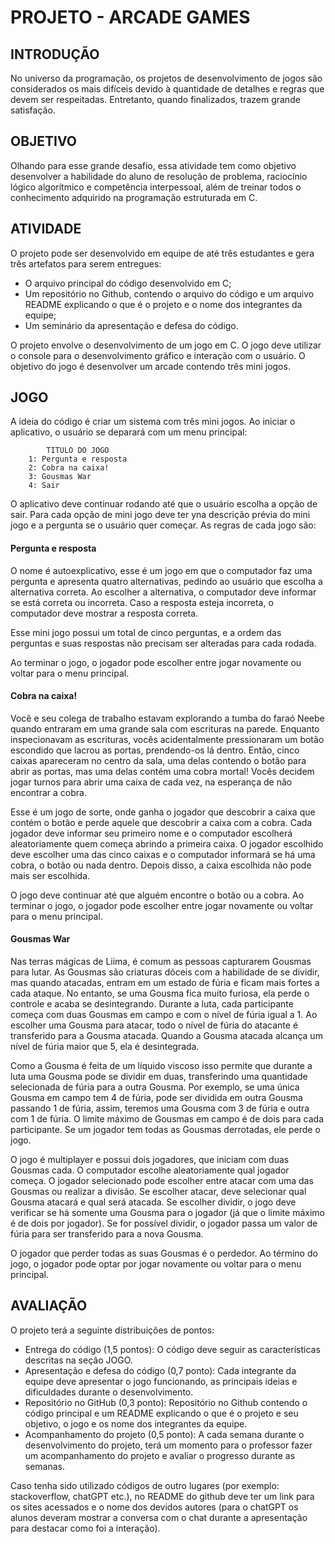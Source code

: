 # PROJETO - ARCADE GAMES

## INTRODUÇÃO   
   No universo da programação, os projetos de desenvolvimento de jogos são considerados os mais difíceis devido à quantidade de detalhes e regras que devem ser respeitadas. Entretanto, quando finalizados, trazem grande satisfação.

## OBJETIVO
   Olhando para esse grande desafio, essa atividade tem como objetivo desenvolver a habilidade do aluno de resolução de problema, raciocínio lógico algorítmico e competência interpessoal, além de treinar todos o conhecimento adquirido na programação estruturada em C.

## ATIVIDADE
   O projeto pode ser desenvolvido em equipe de até três estudantes e gera três artefatos para serem entregues:

   * O arquivo principal do código desenvolvido em C;
   * Um repositório no Github, contendo o arquivo do código e um arquivo README explicando o que é o projeto e o nome dos integrantes da equipe;
   * Um seminário da apresentação e defesa do código.

   O projeto envolve o desenvolvimento de um jogo em C. O jogo deve utilizar o console para o desenvolvimento gráfico e interação com o usuário. O objetivo do jogo é desenvolver um arcade contendo três mini jogos.

## JOGO
   A ideia do código é criar um sistema com três mini jogos. Ao iniciar o aplicativo, o usuário se deparará com um menu principal:

   ```
           TITULO DO JOGO
       1: Pergunta e resposta
       2: Cobra na caixa!
       3: Gousmas War
       4: Sair
   ```

   O aplicativo deve continuar rodando até que o usuário escolha a opção de sair. Para cada opção de mini jogo deve ter yna descrição prévia do mini jogo e a pergunta se o usuário quer começar.
   As regras de cada jogo são:

#### Pergunta e resposta
   O nome é autoexplicativo, esse é um jogo em que o computador faz uma pergunta e apresenta quatro alternativas, pedindo ao usuário que escolha a alternativa correta. Ao escolher a alternativa, o computador deve informar se está correta ou incorreta. Caso a resposta esteja incorreta, o computador deve mostrar a resposta correta.

   Esse mini jogo possui um total de cinco perguntas, e a ordem das perguntas e suas respostas não precisam ser alteradas para cada rodada.

   Ao terminar o jogo, o jogador pode escolher entre jogar novamente ou voltar para o menu principal.

#### Cobra na caixa!
   Você e seu colega de trabalho estavam explorando a tumba do faraó Neebe quando entraram em uma grande sala com escrituras na parede. Enquanto inspecionavam as escrituras, vocês acidentalmente pressionaram um botão escondido que lacrou as portas, prendendo-os lá dentro. Então, cinco caixas apareceram no centro da sala, uma delas contendo o botão para abrir as portas, mas uma delas contém uma cobra mortal! Vocês decidem jogar turnos para abrir uma caixa de cada vez, na esperança de não encontrar a cobra.

   Esse é um jogo de sorte, onde ganha o jogador que descobrir a caixa que contém o botão e perde aquele que descobrir a caixa com a cobra. Cada jogador deve informar seu primeiro nome e o computador escolherá aleatoriamente quem começa abrindo a primeira caixa. O jogador escolhido deve escolher uma das cinco caixas e o computador informará se há uma cobra, o botão ou nada dentro. Depois disso, a caixa escolhida não pode mais ser escolhida.

   O jogo deve continuar até que alguém encontre o botão ou a cobra. Ao terminar o jogo, o jogador pode escolher entre jogar novamente ou voltar para o menu principal.

#### Gousmas War
   Nas terras mágicas de Liima, é comum as pessoas capturarem Gousmas para lutar. As Gousmas são criaturas dóceis com a habilidade de se dividir, mas quando atacadas, entram em um estado de fúria e ficam mais fortes a cada ataque. No entanto, se uma Gousma fica muito furiosa, ela perde o controle e acaba se desintegrando.
   Durante a luta, cada participante começa com duas Gousmas em campo e com o nível de fúria igual a 1. Ao escolher uma Gousma para atacar, todo o nível de fúria do atacante é transferido para a Gousma atacada. Quando a Gousma atacada alcança um nível de fúria maior que 5, ela é desintegrada.

   Como a Gousma é feita de um líquido viscoso isso permite que durante a luta uma Gousma pode se dividir em duas, transferindo uma quantidade selecionada de fúria para a outra Gousma. Por exemplo, se uma única Gousma em campo tem 4 de fúria, pode ser dividida em outra Gousma passando 1 de fúria, assim, teremos uma Gousma com 3 de fúria e outra com 1 de fúria. O limite máximo de Gousmas em campo é de dois para cada participante. Se um jogador tem todas as Gousmas derrotadas, ele perde o jogo.

   O jogo é multiplayer e possui dois jogadores, que iniciam com duas Gousmas cada. O computador escolhe aleatoriamente qual jogador começa. O jogador selecionado pode escolher entre atacar com uma das Gousmas ou realizar a divisão. Se escolher atacar, deve selecionar qual Gousma atacará e qual será atacada. Se escolher dividir, o jogo deve verificar se há somente uma Gousma para o jogador (já que o limite máximo é de dois por jogador). Se for possível dividir, o jogador passa um valor de fúria para ser transferido para a nova Gousma.

   O jogador que perder todas as suas Gousmas é o perdedor. Ao término do jogo, o jogador pode optar por jogar novamente ou voltar para o menu principal.

## AVALIAÇÃO
   O projeto terá a seguinte distribuições de pontos:

   * Entrega do código (1,5 pontos): O código deve seguir as características descritas na seção JOGO.
   * Apresentação e defesa do código (0,7 ponto): Cada integrante da equipe deve apresentar o jogo funcionando, as principais ideias e dificuldades durante o desenvolvimento.
   * Repositório no GitHub (0,3 ponto): Repositório no Github contendo o código principal e um README explicando o que é o projeto e seu objetivo, o jogo e os nome dos integrantes da equipe.
   * Acompanhamento do projeto (0,5 ponto): A cada semana durante o desenvolvimento do projeto, terá um momento para o professor fazer um acompanhamento do projeto e avaliar o progresso durante as semanas.

   Caso tenha sido utilizado códigos de outro lugares (por exemplo: stackoverflow, chatGPT etc.), no README do github deve ter um link para os sites acessados e o nome dos devidos autores (para o chatGPT os alunos deveram mostrar a conversa com o chat durante a apresentação para destacar como foi a interação).
